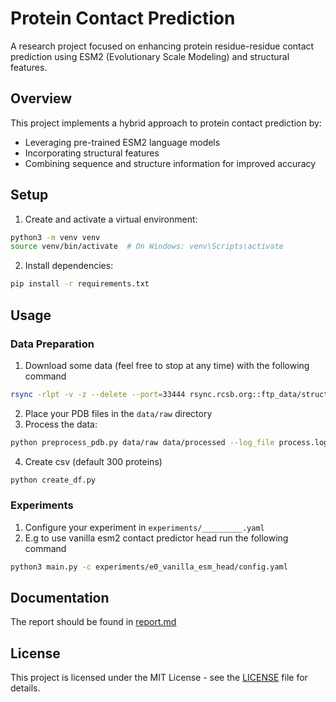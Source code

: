 # Protein Contact Prediction

A research project focused on enhancing protein residue-residue contact prediction using ESM2 (Evolutionary Scale Modeling) and structural features.

## Overview

This project implements a hybrid approach to protein contact prediction by:
- Leveraging pre-trained ESM2 language models
- Incorporating structural features
- Combining sequence and structure information for improved accuracy

## Setup

1. Create and activate a virtual environment:
```bash
python3 -m venv venv
source venv/bin/activate  # On Windows: venv\Scripts\activate
```

2. Install dependencies:
```bash
pip install -r requirements.txt
```

## Usage

### Data Preparation
1. Download some data (feel free to stop at any time) with the following command

```bash
rsync -rlpt -v -z --delete --port=33444 rsync.rcsb.org::ftp_data/structures/divided/pdb/ ./pdb
```

2. Place your PDB files in the `data/raw` directory
3. Process the data:

```bash
python preprocess_pdb.py data/raw data/processed --log_file process.log
```

4. Create csv (default 300 proteins)
```bash
python create_df.py
```

### Experiments
1. Configure your experiment in `experiments/_________.yaml`
2. E.g to use vanilla esm2 contact predictor head run the following command
```bash
python3 main.py -c experiments/e0_vanilla_esm_head/config.yaml
```

## Documentation

The report should be found in [report.md](docs/report.md)

## License

This project is licensed under the MIT License - see the [LICENSE](LICENSE) file for details.
